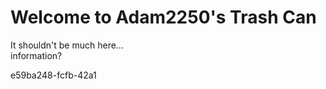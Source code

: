 # Welcome to Adam2250's Trash Can
It shouldn't be much here...<br>
information?<br>


e59ba248-fcfb-42a1
